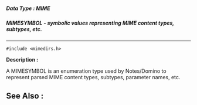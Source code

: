 ##### Data Type : MIME
##### MIMESYMBOL - symbolic values representing MIME content types, subtypes, etc.

---
```
#include <mimedirs.h>
```
**Description :**

A MIMESYMBOL is an enumeration type used by Notes/Domino to represent parsed 
MIME content types, subtypes, parameter names, etc.


**See Also :**
---
